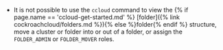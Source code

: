 - It is not possible to use the `ccloud` command to view the {% if page.name == 'ccloud-get-started.md' %} [folder]({% link cockroachcloud/folders.md %}){% else %}folder{% endif %} structure, move a cluster or folder into or out of a folder, or assign the `FOLDER_ADMIN` or `FOLDER_MOVER` roles.
